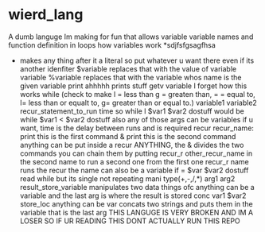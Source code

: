 # wierd_lang
A dumb languge Im making for fun that allows variable variable names and function definition in loops
how variables work
*sdjfsfgsagfhsa
  * makes any thing after it a literal so put whatever u want there even if its another idenfiter
$variable 
  replaces that with the value of variable variable
%variable
  replaces that with the variable whos name is the given variable
print ahhhhh
  prints stuff
getv variable
  I forget how this works
while (check to make l = less than g = greaten than, = = equal to, l= less than or equalt to, g= greater than or equal to.) variable1 variable2 recur_statement_to_run time
  so while l $var1 $var2 dostuff would be while $var1 < $var2 dostuff also any of those args can be variables if u want, time is the delay between runs and is required
recur recur_name: print this is the first command & print this is the second command
  anything can be put inside a recur ANYTHING, the & divides the two commands you can chain them by putting recur_r other_recur_name in the second 
  name to run a second one from the first one
recur_r name
  runs the recur the name can also be a variable
if = $var $var2 dostuff
  read while but its single not repeating
mani type(+,-,/,*) arg1 arg2 result_store_variable
  manipulates two data things ofc anything can be a variable and the last arg is where the result is stored
conc var1 $var2 store_loc
  anything can be var concats two strings and puts them in the variable that is the  last arg
THIS LANGUGE IS VERY BROKEN AND IM A LOSER SO IF UR READING THIS DONT ACTUALLY RUN THIS REPO
  
  
